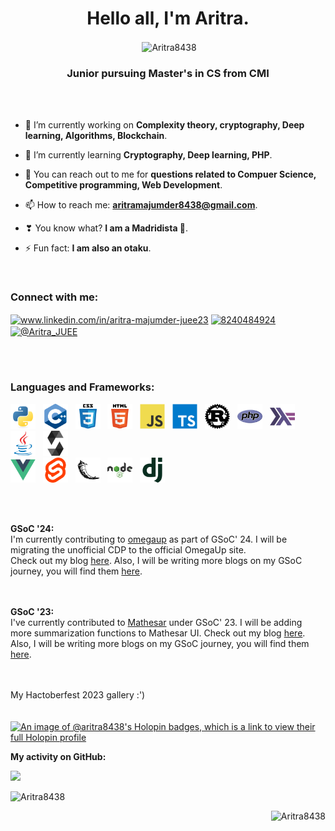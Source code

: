 <h1 align="center">Hello all, I'm Aritra.</h1>
<p align="center">&nbsp;<img align="center" src="https://github-stats-alpha.vercel.app/api?username=Aritra8438&cc=504&tc=BD2&ic=EC3&bc=000" alt="Aritra8438" /></p>
<h3 align="center">Junior pursuing Master's in CS from CMI</h3>

<br><br>

- 🔭 I’m currently working on **Complexity theory, cryptography, Deep learning, Algorithms, Blockchain**.

- 🌱 I’m currently learning **Cryptography, Deep learning, PHP**.

- 💬 You can reach out to me for **questions related to Compuer Science, Competitive programming, Web Development**.

- 📫 How to reach me: **aritramajumder8438@gmail.com**.

- ❣ You know what? **I am a Madridista 🤍**.

- ⚡ Fun fact: **I am also an otaku**.

<br>

<h3 align="left">Connect with me:</h3>
<p align="left">
<a href="https://www.linkedin.com/in/aritra-majumder-juee23" target="blank"><img align="center" src="https://raw.githubusercontent.com/rahuldkjain/github-profile-readme-generator/master/src/images/icons/Social/linked-in-alt.svg" alt="www.linkedin.com/in/aritra-majumder-juee23" height="30" width="40" /></a>
<a href="https://api.whatsapp.com/send?phone=8240484924" target="blank"><img align="center" src="https://raw.githubusercontent.com/rahuldkjain/github-profile-readme-generator/master/src/images/icons/Social/whatsapp.svg" alt="8240484924" height="30" width="40" /></a>
<a href="https://t.me/Aritra_JUEE" target="blank"><img align="center" src="https://upload.wikimedia.org/wikipedia/commons/thumb/8/82/Telegram_logo.svg/2048px-Telegram_logo.svg.png" alt="@Aritra_JUEE" height="30" width="30" /></a>
  
  <br><br>

<h3 align="left">Languages and Frameworks:</h3>
<p align="left">
    <a> <img src="https://raw.githubusercontent.com/devicons/devicon/master/icons/python/python-original.svg" alt="Python" width="40" height="40" /> </a> &nbsp
    <a> <img src="https://raw.githubusercontent.com/devicons/devicon/master/icons/cplusplus/cplusplus-original.svg" alt="C++" width="40" height="40" /> </a>&nbsp
    <a> <img src="https://raw.githubusercontent.com/devicons/devicon/master/icons/css3/css3-original-wordmark.svg" alt="css3" width="40" height="40" /> </a>&nbsp
    <a> <img src="https://raw.githubusercontent.com/devicons/devicon/master/icons/html5/html5-original-wordmark.svg" alt="html5" width="40" height="40" /> </a>&nbsp
    <a> <img src="https://raw.githubusercontent.com/devicons/devicon/master/icons/javascript/javascript-original.svg" alt="JavaScript" width="40" height="40" /> </a>&nbsp
    <a> <img src="https://raw.githubusercontent.com/devicons/devicon/master/icons/typescript/typescript-original.svg" alt="Typescript" width="40" height="40" /> </a>&nbsp
    <a> <img src="https://raw.githubusercontent.com/devicons/devicon/master/icons/rust/rust-original.svg" alt="Rust" width="40" height="40" /> </a>&nbsp
    <a> <img src="https://raw.githubusercontent.com/devicons/devicon/master/icons/php/php-original.svg" alt="PHP" width="40" height="40" /> </a>&nbsp
    <a> <img src="https://raw.githubusercontent.com/devicons/devicon/master/icons/haskell/haskell-original.svg" alt="Haskell" width="40" height="40" /> </a>&nbsp
    <a> <img src="https://raw.githubusercontent.com/devicons/devicon/master/icons/java/java-original.svg" alt="Java" width="40" height="40" /> </a>&nbsp
    <a> <img src="https://raw.githubusercontent.com/devicons/devicon/master/icons/solidity/solidity-original.svg" alt="Solidity" width="40" height="40" /> </a><br />
    <a> <img src="https://raw.githubusercontent.com/devicons/devicon/master/icons/vuejs/vuejs-original.svg" alt="VueJS" width="40" height="40" /> </a>&nbsp
    <a> <img src="https://raw.githubusercontent.com/devicons/devicon/master/icons/svelte/svelte-original.svg" alt="ReactJS" width="40" height="40" /> </a>&nbsp
    <a> <img src="https://raw.githubusercontent.com/devicons/devicon/master/icons/flask/flask-original.svg" alt="Flask" width="40" height="40" /> </a>&nbsp
    <a> <img src="https://raw.githubusercontent.com/devicons/devicon/master/icons/nodejs/nodejs-original-wordmark.svg" alt="Node" width="40" height="40" /> </a>&nbsp
    <a> <img src="https://raw.githubusercontent.com/devicons/devicon/master/icons/django/django-plain.svg" alt="django" width="40" height="40" /> </a>
</p>

  
  <br><br>

**GSoC '24:**
  <br>
I'm currently contributing to [omegaup](https://github.com/omegaup/omegaup) as part of GSoC' 24. I will be migrating the unofficial CDP to the official OmegaUp site.
<br>Check out my blog [here](https://aritra8438.github.io/gsoc24-first-blog/). 
Also, I will be writing more blogs on my GSoC journey, you will find them [here](https://aritra8438.github.io/index.html#blogs).
<br><br><br>

**GSoC '23:**
  <br>
I've currently contributed to [Mathesar](https://github.com/centerofci/mathesar) under GSoC' 23. I will be adding more summarization functions to Mathesar UI.
Check out my blog [here](https://aritra8438.github.io/my-first-blog/). 
Also, I will be writing more blogs on my GSoC journey, you will find them [here](https://aritra8438.github.io/index.html#blogs).
<br><br><br>

My Hactoberfest 2023 gallery :') <br><br><br>
[![An image of @aritra8438's Holopin badges, which is a link to view their full Holopin profile](https://holopin.me/aritra8438)](https://holopin.io/@aritra8438)

**My activity on GitHub:**

  
![](https://github-readme-activity-graph.vercel.app/graph?username=Aritra8438&custom_title=Aritra%27s%20GitHub%20Activity%20Graph&bg_color=faedca&color=f2242b&line=f2242b&point=f2242b&area=true&hide_border=false)
<div>  
<p>&nbsp;<img align="left" src="https://github-readme-stats.vercel.app/api?username=Aritra8438&show_icons=true&locale=en&theme=moltack" alt="Aritra8438" /></p>
</div>

<p><img src="https://github-readme-streak-stats.herokuapp.com/?user=Aritra8438&theme=gruvbox-light" alt="Aritra8438" align="right" /></p>





